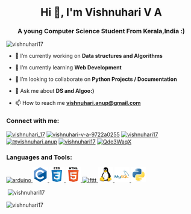 <h1 align="center">Hi 👋, I'm Vishnuhari V A</h1>

<h3 align="center">A young Computer Science Student From Kerala,India :)</h3>

<p align="left"> <img src="https://komarev.com/ghpvc/?username=vishnuhari17&label=Profile%20views&color=0e75b6&style=flat" alt="vishnuhari17" /> </p>

- 🔭 I’m currently working on **Data structures and Algorithms**

- 🌱 I’m currently learning **Web Development**

- 👯 I’m looking to collaborate on **Python Projects / Documentation**

- 💬 Ask me about **DS and Algoo:)**

- 📫 How to reach me **vishnuhari.anup@gmail.com**

<h3 align="left">Connect with me:</h3>
<p align="left">
<a href="https://twitter.com/vishnuhari_17" target="blank"><img align="center" src="https://raw.githubusercontent.com/rahuldkjain/github-profile-readme-generator/master/src/images/icons/Social/twitter.svg" alt="vishnuhari_17" height="30" width="40" /></a>
<a href="https://linkedin.com/in/vishnuhari-v-a-9722a0255" target="blank"><img align="center" src="https://raw.githubusercontent.com/rahuldkjain/github-profile-readme-generator/master/src/images/icons/Social/linked-in-alt.svg" alt="vishnuhari-v-a-9722a0255" height="30" width="40" /></a>
<a href="https://instagram.com/vishnuhari17" target="blank"><img align="center" src="https://raw.githubusercontent.com/rahuldkjain/github-profile-readme-generator/master/src/images/icons/Social/instagram.svg" alt="vishnuhari17" height="30" width="40" /></a>
<a href="https://medium.com/@vishnuhari.anup" target="blank"><img align="center" src="https://raw.githubusercontent.com/rahuldkjain/github-profile-readme-generator/master/src/images/icons/Social/medium.svg" alt="@vishnuhari.anup" height="30" width="40" /></a>
<a href="https://www.leetcode.com/vishnuhari17" target="blank"><img align="center" src="https://raw.githubusercontent.com/rahuldkjain/github-profile-readme-generator/master/src/images/icons/Social/leet-code.svg" alt="vishnuhari17" height="30" width="40" /></a>
<a href="https://discord.gg/Qde3WaqX" target="blank"><img align="center" src="https://raw.githubusercontent.com/rahuldkjain/github-profile-readme-generator/master/src/images/icons/Social/discord.svg" alt="Qde3WaqX" height="30" width="40" /></a>
</p>

<h3 align="left">Languages and Tools:</h3>
<p align="left"> <a href="https://www.arduino.cc/" target="_blank" rel="noreferrer"> <img src="https://cdn.worldvectorlogo.com/logos/arduino-1.svg" alt="arduino" width="40" height="40"/> </a> <a href="https://www.cprogramming.com/" target="_blank" rel="noreferrer"> <img src="https://raw.githubusercontent.com/devicons/devicon/master/icons/c/c-original.svg" alt="c" width="40" height="40"/> </a> <a href="https://www.w3schools.com/css/" target="_blank" rel="noreferrer"> <img src="https://raw.githubusercontent.com/devicons/devicon/master/icons/css3/css3-original-wordmark.svg" alt="css3" width="40" height="40"/> </a> <a href="https://www.w3.org/html/" target="_blank" rel="noreferrer"> <img src="https://raw.githubusercontent.com/devicons/devicon/master/icons/html5/html5-original-wordmark.svg" alt="html5" width="40" height="40"/> </a> <a href="https://ifttt.com/" target="_blank" rel="noreferrer"> <img src="https://www.vectorlogo.zone/logos/ifttt/ifttt-ar21.svg" alt="ifttt" width="40" height="40"/> </a> <a href="https://www.linux.org/" target="_blank" rel="noreferrer"> <img src="https://raw.githubusercontent.com/devicons/devicon/master/icons/linux/linux-original.svg" alt="linux" width="40" height="40"/> </a> <a href="https://www.mysql.com/" target="_blank" rel="noreferrer"> <img src="https://raw.githubusercontent.com/devicons/devicon/master/icons/mysql/mysql-original-wordmark.svg" alt="mysql" width="40" height="40"/> </a> <a href="https://www.python.org" target="_blank" rel="noreferrer"> <img src="https://raw.githubusercontent.com/devicons/devicon/master/icons/python/python-original.svg" alt="python" width="40" height="40"/> </a> </p>

<p>&nbsp;<img align="center" src="https://github-readme-stats.vercel.app/api?username=vishnuhari17&show_icons=true&locale=en" alt="vishnuhari17" /></p>

<p><img align="center" src="https://github-readme-streak-stats.herokuapp.com/?user=vishnuhari17&" alt="vishnuhari17" /></p>

